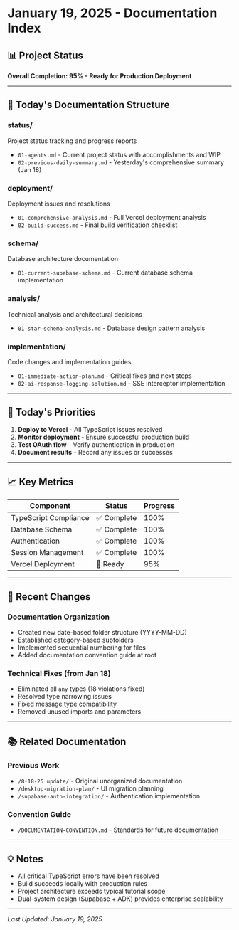 # January 19, 2025 - Documentation Index

## 📊 Project Status
**Overall Completion: 95% - Ready for Production Deployment**

---

## 📁 Today's Documentation Structure

### status/
Project status tracking and progress reports
- `01-agents.md` - Current project status with accomplishments and WIP
- `02-previous-daily-summary.md` - Yesterday's comprehensive summary (Jan 18)

### deployment/
Deployment issues and resolutions
- `01-comprehensive-analysis.md` - Full Vercel deployment analysis
- `02-build-success.md` - Final build verification checklist

### schema/
Database architecture documentation
- `01-current-supabase-schema.md` - Current database schema implementation

### analysis/
Technical analysis and architectural decisions
- `01-star-schema-analysis.md` - Database design pattern analysis

### implementation/
Code changes and implementation guides
- `01-immediate-action-plan.md` - Critical fixes and next steps
- `02-ai-response-logging-solution.md` - SSE interceptor implementation

---

## 🎯 Today's Priorities

1. **Deploy to Vercel** - All TypeScript issues resolved
2. **Monitor deployment** - Ensure successful production build
3. **Test OAuth flow** - Verify authentication in production
4. **Document results** - Record any issues or successes

---

## 📈 Key Metrics

| Component | Status | Progress |
|-----------|--------|----------|
| TypeScript Compliance | ✅ Complete | 100% |
| Database Schema | ✅ Complete | 100% |
| Authentication | ✅ Complete | 100% |
| Session Management | ✅ Complete | 100% |
| Vercel Deployment | 🚀 Ready | 95% |

---

## 🔄 Recent Changes

### Documentation Organization
- Created new date-based folder structure (YYYY-MM-DD)
- Established category-based subfolders
- Implemented sequential numbering for files
- Added documentation convention guide at root

### Technical Fixes (from Jan 18)
- Eliminated all `any` types (18 violations fixed)
- Resolved type narrowing issues
- Fixed message type compatibility
- Removed unused imports and parameters

---

## 📚 Related Documentation

### Previous Work
- `/8-18-25 update/` - Original unorganized documentation
- `/desktop-migration-plan/` - UI migration planning
- `/supabase-auth-integration/` - Authentication implementation

### Convention Guide
- `/DOCUMENTATION-CONVENTION.md` - Standards for future documentation

---

## 💡 Notes

- All critical TypeScript errors have been resolved
- Build succeeds locally with production rules
- Project architecture exceeds typical tutorial scope
- Dual-system design (Supabase + ADK) provides enterprise scalability

---

*Last Updated: January 19, 2025*
